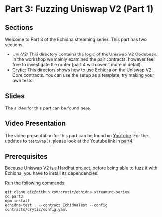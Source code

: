 # Part 3: Fuzzing Uniswap V2 (Part 1)

## Sections

Welcome to Part 3 of the Echidna streaming series. This part has two sections:

- [Uni-V2](./contracts/uni-v2/): This directory contains the logic of the Uniswap V2 Codebase. In the workshop we mainly examined the pair contracts, however feel free to investigate the router (part 4 will cover it more in detail).
- [Crytic](./contracts/crytic/): This directory shows how to use Echidna on the Uniswap V2 Core contracts. You can use the setup as a template, try making your own tests!

## Slides

The slides for this part can be found [here](./Echidna-Streaming-Session-Part-3.pdf).

## Video Presentation

The video presentation for this part can be found on [YouTube](https://www.youtube.com/watch?v=n0RaKKVTGvA). For the updates to `testSwap()`, please look at the Youtube link in [part4](../part4/).

## Prerequisites 

Because Uniswap V2 is a Hardhat project, before being able to fuzz it with Echidna, you have to install its dependencies.

Run the following commands:

```
git clone git@github.com:crytic/echidna-streaming-series
cd part3
npm install
echidna-test . --contract EchidnaTest --config contracts/crytic/config.yaml
```